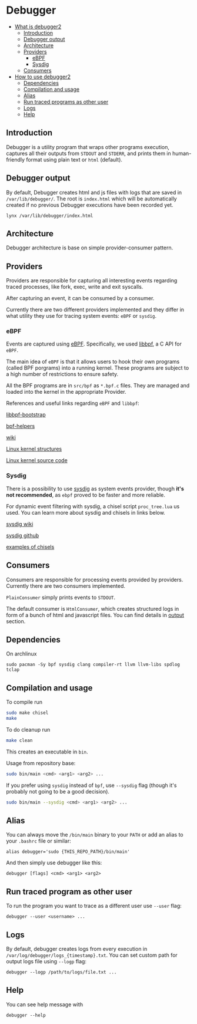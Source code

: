 # Debugger

- [What is debugger2](#introduction)
  - [Introduction](#introduction)
  - [Debugger output](#debugger-output)
  - [Architecture](#architecture)
  - [Providers](#providers)
    - [eBPF](#ebpf)
    - [Sysdig](#sysdig)
  - [Consumers](#consumers)
- [How to use debugger2](#dependencies)
  - [Dependencies](#dependencies)
  - [Compilation and usage](#compilation-and-usage)
  - [Alias](#alias)
  - [Run traced programs as other user](#run-traced-program-as-other-user)
  - [Logs](#logs)
  - [Help](#help)

## Introduction

Debugger is a utility program that wraps other programs execution, captures all their outputs from `STDOUT` and `STDERR`, and prints them in human-friendly format using plain text or `html` (default).

## Debugger output

By default, Debugger creates html and js files with logs that are saved in `/var/lib/debugger/`. The root is `index.html` which will be automatically created if no previous Debugger executions have been recorded yet.

```
lynx /var/lib/debugger/index.html
```

## Architecture

Debugger architecture is base on simple provider-consumer pattern.

## Providers

Providers are responsible for capturing all interesting events regarding traced processes, like fork, exec, write and exit syscalls. 

After capturing an event, it can be consumed by a consumer.

Currently there are two different providers implemented and they differ in what utility they use for tracing system events: `eBPF` or `sysdig`.

### eBPF

Events are captured using [eBPF](https://ebpf.io/). Specifically, we used [libbpf](https://github.com/libbpf/libbpf), a C API for `eBPF`.

The main idea of `eBPF` is that it allows users to hook their own programs (called BPF porgrams) into a running kernel. These programs are subject to a high number of restrictions to ensure safety.

All the BPF programs are in `src/bpf` as `*.bpf.c` files. They are managed and loaded into the kernel in the appropriate Provider.

References and useful links regarding `eBPF` and `libbpf`:

[libbpf-bootstrap](https://github.com/libbpf/libbpf-bootstrap)

[bpf-helpers](https://man7.org/linux/man-pages/man7/bpf-helpers.7.html)

[wiki](https://ebpf.io/what-is-ebpf)

[Linux kernel structures](https://docs.huihoo.com/doxygen/linux/kernel/3.7/structtask__struct.html)

[Linux kernel source code](https://elixir.bootlin.com/linux/latest/source)

### Sysdig

There is a possibility to use [sysdig](https://sysdig.com/) as system events provider, though **it's not recommended**, as `ebpf` proved to be faster and more reliable.

For dynamic event filtering with sysdig, a chisel script `proc_tree.lua` us used. You can learn more about sysdig and chisels in links below.

[sysdig wiki](https://github.com/annulen/sysdig-wiki)

[sysdig github](https://github.com/draios/sysdig)

[examples of chisels](https://github.com/draios/sysdig/tree/dev/userspace/sysdig/chisels)

## Consumers

Consumers are responsible for processing events provided by providers. Currently there are two consumers implemented. 

`PlainConsumer` simply prints events to `STDOUT`. 

The default consumer is `HtmlConsumer`, which creates structured logs in form of a bunch of html and javascript files. You can find details in [output](#debugger-output) section.

## Dependencies

On archlinux

```
sudo pacman -Sy bpf sysdig clang compiler-rt llvm llvm-libs spdlog tclap
```

## Compilation and usage

To compile run 

```bash
sudo make chisel
make
```

To do cleanup run

```bash
make clean
```

This creates an executable in `bin`.

Usage from repository base:

```bash
sudo bin/main <cmd> <arg1> <arg2> ...
```

If you prefer using `sysdig` instead of `bpf`, use `--sysdig` flag (though it's probably not going to be a good decision).

```bash
sudo bin/main --sysdig <cmd> <arg1> <arg2> ...
```

## Alias

You can always move the `/bin/main` binary to your `PATH` or add an alias to your `.bashrc` file or similar:

```
alias debugger='sudo {THIS_REPO_PATH}/bin/main'
```

And then simply use debugger like this:

```
debugger [flags] <cmd> <arg1> <arg2>
```

## Run traced program as other user

To run the program you want to trace as a different user use `--user` flag:

```
debugger --user <username> ...
```

## Logs

By default, debugger creates logs from every execution in `/var/log/debugger/logs_{timestamp}.txt`. You can set custom path for output logs file using `--logp` flag:

```
debugger --logp /path/to/logs/file.txt ...
```

## Help

You can see help message with

```
debugger --help
```
